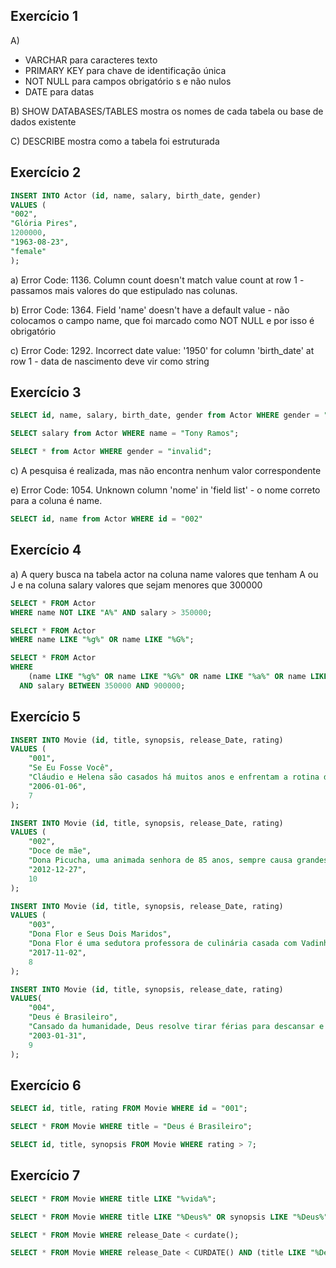 ## Exercício 1

A)

- VARCHAR para caracteres texto
- PRIMARY KEY para chave de identificação única
- NOT NULL para campos obrigatório s e não nulos
- DATE para datas

B) SHOW DATABASES/TABLES mostra os nomes de cada tabela ou base de dados existente

C) DESCRIBE mostra como a tabela foi estruturada

## Exercício 2

```sql
INSERT INTO Actor (id, name, salary, birth_date, gender)
VALUES (
"002",
"Glória Pires",
1200000,
"1963-08-23",
"female"
);
```

a) Error Code: 1136. Column count doesn't match value count at row 1 - passamos mais valores do que estipulado nas colunas.

b) Error Code: 1364. Field 'name' doesn't have a default value - não colocamos o campo name, que foi marcado como NOT NULL e por isso é obrigatório

c) Error Code: 1292. Incorrect date value: '1950' for column 'birth_date' at row 1 - data de nascimento deve vir como string

## Exercício 3

```sql
SELECT id, name, salary, birth_date, gender from Actor WHERE gender = "female";

SELECT salary from Actor WHERE name = "Tony Ramos";

SELECT * from Actor WHERE gender = "invalid";
```

c) A pesquisa é realizada, mas não encontra nenhum valor correspondente

e) Error Code: 1054. Unknown column 'nome' in 'field list' - o nome correto para a coluna é name.

```sql
SELECT id, name from Actor WHERE id = "002"
```

## Exercício 4

a) A query busca na tabela actor na coluna name valores que tenham A ou J e na coluna salary valores que sejam menores que 300000

```sql
SELECT * FROM Actor
WHERE name NOT LIKE "A%" AND salary > 350000;

SELECT * FROM Actor
WHERE name LIKE "%g%" OR name LIKE "%G%";

SELECT * FROM Actor
WHERE
	(name LIKE "%g%" OR name LIKE "%G%" OR name LIKE "%a%" OR name LIKE "%A%")
  AND salary BETWEEN 350000 AND 900000;
```

## Exercício 5

```sql
INSERT INTO Movie (id, title, synopsis, release_Date, rating)
VALUES (
	"001",
    "Se Eu Fosse Você",
    "Cláudio e Helena são casados há muitos anos e enfrentam a rotina do casamento. Um dia eles são atingidos por um fenômeno inexplicável e trocam de corpos",
    "2006-01-06",
    7
);

INSERT INTO Movie (id, title, synopsis, release_Date, rating)
VALUES (
	"002",
    "Doce de mãe",
    "Dona Picucha, uma animada senhora de 85 anos, sempre causa grandes confusões. A vida dela e dos seus quatro filhos sofre uma reviravolta depois que Zaida, empregada e amiga de Dona Picucha, anuncia que vai se casar e não poderá mais morar com ela",
    "2012-12-27",
    10
);

INSERT INTO Movie (id, title, synopsis, release_Date, rating)
VALUES (
	"003",
    "Dona Flor e Seus Dois Maridos",
    "Dona Flor é uma sedutora professora de culinária casada com Vadinho, que só quer saber de farras e jogatina nas boates. A vida de abusos acaba por acarretar sua morte precoce.",
    "2017-11-02",
    8
);

INSERT INTO Movie (id, title, synopsis, release_date, rating)
VALUES(
	"004",
    "Deus é Brasileiro",
    "Cansado da humanidade, Deus resolve tirar férias para descansar e procura alguém no Brasil capaz de substituí-lo. O borracheiro e pescador Taoca e a solitária Madá deverão guiá-lo até Quincas das Mulas, candidato de Deus a santo.",
    "2003-01-31",
    9
);
```

## Exercício 6

```sql
SELECT id, title, rating FROM Movie WHERE id = "001";

SELECT * FROM Movie WHERE title = "Deus é Brasileiro";

SELECT id, title, synopsis FROM Movie WHERE rating > 7;
```

## Exercício 7

```sql
SELECT * FROM Movie WHERE title LIKE "%vida%";

SELECT * FROM Movie WHERE title LIKE "%Deus%" OR synopsis LIKE "%Deus%";

SELECT * FROM Movie WHERE release_Date < curdate();

SELECT * FROM Movie WHERE release_Date < CURDATE() AND (title LIKE "%Deus%" OR synopsis LIKE "%Deus%") AND rating > 7;
```
